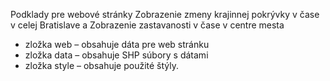 Podklady pre webové  stránky Zobrazenie zmeny krajinnej pokrývky v čase v celej Bratislave a Zobrazenie zastavanosti v čase v centre mesta
*	zložka web – obsahuje dáta pre web stránku
*	zložka data – obsahuje SHP súbory s dátami
*	zložka style – obsahuje použité štýly. 
